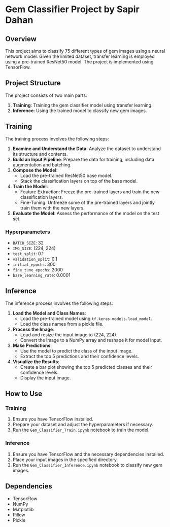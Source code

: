 
# Gem Classifier Project by Sapir Dahan

## Overview

This project aims to classify 75 different types of gem images using a neural network model. Given the limited dataset, transfer learning is employed using a pre-trained ResNet50 model. The project is implemented using TensorFlow.

## Project Structure

The project consists of two main parts:
1. **Training**: Training the gem classifier model using transfer learning.
2. **Inference**: Using the trained model to classify new gem images.

## Training

The training process involves the following steps:
1. **Examine and Understand the Data**: Analyze the dataset to understand its structure and contents.
2. **Build an Input Pipeline**: Prepare the data for training, including data augmentation and batching.
3. **Compose the Model**:
   - Load the pre-trained ResNet50 base model.
   - Stack the classification layers on top of the base model.
4. **Train the Model**:
   - Feature Extraction: Freeze the pre-trained layers and train the new classification layers.
   - Fine-Tuning: Unfreeze some of the pre-trained layers and jointly train them with the new layers.
5. **Evaluate the Model**: Assess the performance of the model on the test set.

### Hyperparameters
- `BATCH_SIZE`: 32
- `IMG_SIZE`: (224, 224)
- `test_split`: 0.1
- `validation_split`: 0.1
- `initial_epochs`: 300
- `fine_tune_epochs`: 2000
- `base_learning_rate`: 0.0001

## Inference

The inference process involves the following steps:
1. **Load the Model and Class Names**:
   - Load the pre-trained model using `tf.keras.models.load_model`.
   - Load the class names from a pickle file.
2. **Process the Image**:
   - Load and resize the input image to (224, 224).
   - Convert the image to a NumPy array and reshape it for model input.
3. **Make Predictions**:
   - Use the model to predict the class of the input image.
   - Extract the top 5 predictions and their confidence levels.
4. **Visualize the Results**:
   - Create a bar plot showing the top 5 predicted classes and their confidence levels.
   - Display the input image.

## How to Use

### Training
1. Ensure you have TensorFlow installed.
2. Prepare your dataset and adjust the hyperparameters if necessary.
3. Run the `Gem_Classifier_Train.ipynb` notebook to train the model.

### Inference
1. Ensure you have TensorFlow and the necessary dependencies installed.
2. Place your input images in the specified directory.
3. Run the `Gem_Classifier_Inference.ipynb` notebook to classify new gem images.

## Dependencies

- TensorFlow
- NumPy
- Matplotlib
- Pillow
- Pickle
